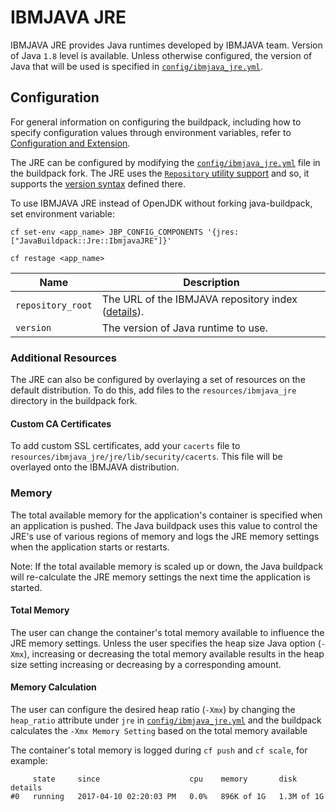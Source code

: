 # IBMJAVA JRE
IBMJAVA JRE provides Java runtimes developed by IBMJAVA team.  Version of Java `1.8` level is available.  Unless otherwise configured, the version of Java that will be used is specified in [`config/ibmjava_jre.yml`][].


## Configuration
For general information on configuring the buildpack, including how to specify configuration values through environment variables, refer to [Configuration and Extension][].

The JRE can be configured by modifying the [`config/ibmjava_jre.yml`][] file in the buildpack fork.  The JRE uses the [`Repository` utility support][repositories] and so, it supports the [version syntax][]  defined there.

To use IBMJAVA JRE instead of OpenJDK without forking java-buildpack, set environment variable:

`cf set-env <app_name> JBP_CONFIG_COMPONENTS '{jres: ["JavaBuildpack::Jre::IbmjavaJRE"]}'`

`cf restage <app_name>`

| Name | Description
| ---- | -----------
| `repository_root` | The URL of the IBMJAVA repository index ([details][repositories]).
| `version` | The version of Java runtime to use.

### Additional Resources
The JRE can also be configured by overlaying a set of resources on the default distribution. To do this, add files to the `resources/ibmjava_jre` directory in the buildpack fork.

#### Custom CA Certificates
To add custom SSL certificates, add your `cacerts` file to `resources/ibmjava_jre/jre/lib/security/cacerts`.  This file will be overlayed onto the IBMJAVA distribution.

### Memory
The total available memory for the application's container is specified when an application is pushed.
The Java buildpack uses this value to control the JRE's use of various
regions of memory and logs the JRE memory settings when the application starts or restarts.

Note: If the total available memory is scaled up or down, the Java buildpack will re-calculate the JRE memory settings the next time the application is started.

#### Total Memory
The user can change the container's total memory available to influence the JRE memory settings.
Unless the user specifies the heap size Java option (`-Xmx`), increasing or decreasing the total memory
available results in the heap size setting increasing or decreasing by a corresponding amount.

#### Memory Calculation
The user can configure the desired heap ratio (`-Xmx`) by changing the `heap_ratio` attribute under `jre` in [`config/ibmjava_jre.yml`][]
and the buildpack calculates the `-Xmx Memory Setting` based on the total memory available 


The container's total memory is logged during `cf push` and `cf scale`, for example:
```
     state     since                    cpu    memory       disk         details
#0   running   2017-04-10 02:20:03 PM   0.0%   896K of 1G   1.3M of 1G
```

[`config/components.yml`]: ../config/components.yml
[`config/ibmjava_jre.yml`]: ../config/ibmjava_jre.yml
[Configuration and Extension]: ../README.md#configuration-and-extension
[repositories]: extending-repositories.md
[version syntax]: extending-repositories.md#version-syntax-and-ordering
